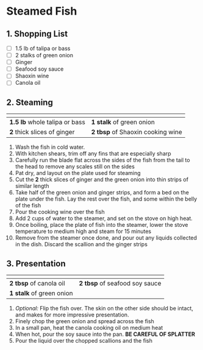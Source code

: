 # Steamed Fish

## 1. Shopping List
- [ ] 1.5 lb of talipa or bass
- [ ] 2 stalks of green onion
- [ ] Ginger
- [ ] Seafood soy sauce
- [ ] Shaoxin wine
- [ ] Canola oil

## 2. Steaming
|<!-- -->|<!-- -->|
|---|---|
| **1.5 lb** whole talipa or bass | **1 stalk** of green onion |
| **2** thick slices of ginger | **2 tbsp** of Shaoxin cooking wine |

1. Wash the fish in cold water.
2. With kitchen shears, trim off any fins that are especially sharp
3. Carefully run the blade flat across the sides of the fish from the tail to the head to remove any scales still on the sides
4. Pat dry, and layout on the plate used for steaming
5. Cut the **2** thick slices of ginger and the green onion into thin strips of similar length
6. Take half of the green onion and ginger strips, and form a bed on the plate under the fish. Lay the rest over the fish, and some within the belly of the fish
7. Pour the cooking wine over the fish
8. Add 2 cups of water to the steamer, and set on the stove on high heat.
9. Once boiling, place the plate of fish into the steamer, lower the stove temperature to medium high and steam for 15 minutes
7. Remove from the steamer once done, and pour out any liquids collected in the dish. Discard the scallion and the ginger strips

## 3. Presentation
|<!-- -->|<!-- -->|
|---|---|
| **2 tbsp** of canola oil | **2 tbsp** of seafood soy sauce |
| **1 stalk** of green onion | |

1. *Optional:* Flip the fish over. The skin on the other side should be intact, and makes for more impressive presentation.
2. Finely chop the green onion and spread across the fish
3. In a small pan, heat the canola cooking oil on medium heat
4. When hot, pour the soy sauce into the pan. **BE CAREFUL OF SPLATTER**
4. Pour the liquid over the chopped scallions and the fish
